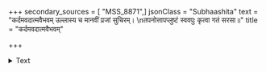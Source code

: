 +++
secondary_sources = [ "MSS_8871",]
jsonClass = "Subhaashita"
text = "कर्दमवदात्मवैभवम् उल्लास्य च मानवीं प्रजां सुचिरम्।  \nतपनोत्तापप्लुष्टं स्ववपुः कृत्वा गतं सरसा॥"
title = "कर्दमवदात्मवैभवम्"

+++

<details><summary>Text</summary>

कर्दमवदात्मवैभवम् उल्लास्य च मानवीं प्रजां सुचिरम्।  
तपनोत्तापप्लुष्टं स्ववपुः कृत्वा गतं सरसा॥
</details>
